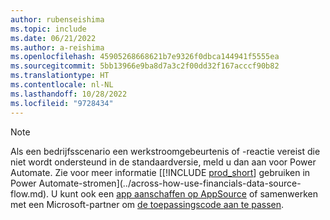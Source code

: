 ```yaml
---
author: rubenseishima
ms.topic: include
ms.date: 06/21/2022
ms.author: a-reishima
ms.openlocfilehash: 45905268668621b7e9326f0dbca144941f5555ea
ms.sourcegitcommit: 5bb13966e9ba8d7a3c2f00dd32f167acccf90b82
ms.translationtype: HT
ms.contentlocale: nl-NL
ms.lasthandoff: 10/28/2022
ms.locfileid: "9728434"
---
```

> [!NOTE]
> Als een bedrijfsscenario een werkstroomgebeurtenis of -reactie vereist die niet wordt ondersteund in de standaardversie, meld u dan aan voor Power Automate. Zie voor meer informatie [[!INCLUDE [prod_short](prod_short.md)] gebruiken in Power Automate-stromen](../across-how-use-financials-data-source-flow.md). U kunt ook een [app aanschaffen op AppSource](https://go.microsoft.com/fwlink/?linkid=2081646) of samenwerken met een Microsoft-partner om [de toepassingscode aan te passen](/dynamics365/business-central/dev-itpro/developer/devenv-walkthrough-workflow-events-responses).
